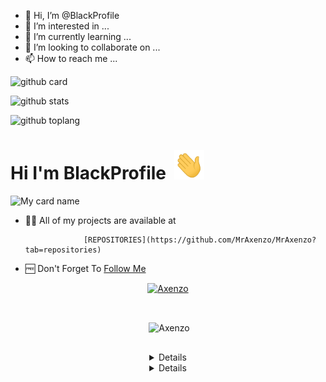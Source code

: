 - 👋 Hi, I’m @BlackProfile
- 👀 I’m interested in ...
- 🌱 I’m currently learning ...
- 💞️ I’m looking to collaborate on ...
- 📫 How to reach me ...

<!---
BlackProfile/BlackProfile is a ✨ special ✨ repository because its `README.md` (this file) appears on your GitHub profile.
You can click the Preview link to take a look at your changes.
--->

![github card](https://github-readme-stats.vercel.app/api/pin/?username=BlackProfile&repo=WA-MD&heme=dark)

![github stats](https://github-readme-stats.vercel.app/api?username=BlackProfile&show_icons=true&theme=radical)

![github toplang](https://github-readme-stats.vercel.app/api/top-langs/?username=BlackProfile&layout=compact&theme=nightowl)



# Hi I'm BlackProfile &nbsp;<a href="Hey"><img src="https://raw.githubusercontent.com/Viz-Zer/Viz-Zer/main/Assets/Hi.gif" width="48px"></a>

![My card name](https://cardivo.vercel.app/api?name=BlackProfile&description=Hi,%20Welcome%20To%20My%20Profile%20❤&image=https://avatars.githubusercontent.com/u/95731713?s=120&v=4?v=4&backgroundColor=%23ecf0f1&instagram=_axe_mortal_ff_yt&github=MrAxenzo&twitter=&pattern=leaf&colorPattern=%23eaeaea)

- 👨‍💻 All of my projects are available at

                   [REPOSITORIES](https://github.com/MrAxenzo/MrAxenzo?tab=repositories)

                  

- 🆓 Don't Forget To [Follow Me](https://github.com/MrAxenzo/MrAxenzo)

<p align="center"> <a href="Axenzo"><img width="170px" height="24" src="https://komarev.com/ghpvc/?username=MrAxenzo&label=PROFILE%20VISITORS&color=green&style=flat-square" alt="Axenzo" /></a> </p><br> 

<div align="center">

<p>&nbsp;<img align="center" src="https://github-readme-stats.vercel.app/api?username=MrAxenzo&show_icons=true&theme=nightowl" alt="Axenzo" /></p> 

##

<details>

    <summary>&#127942 <b>GitHub Awards</b></summary><br/>

![Github Trophy](https://github-profile-trophy.vercel.app/?username=MrAxenzo)

</details>

<details>

    <summary>&#127942 <b>GitHub Activity (Public Data)</b></summary><br/>

![Metrics](https://metrics.lecoq.io/MrAxenzo?template=classic&followup=1&isocalendar=1&languages=1&isocalendar.duration=half-year&config.timezone=Europe%2FIstanbul)


